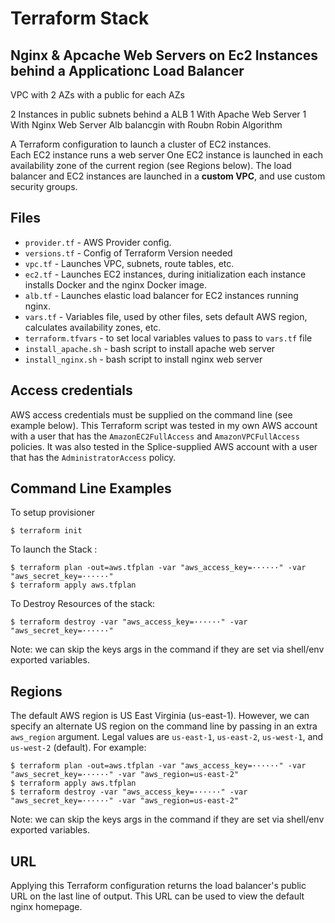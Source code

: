 # Terraform Stack 
## Nginx & Apcache Web Servers on Ec2 Instances behind a Applicationc Load Balancer

VPC with 2 AZs with a public for each AZs
 
2 Instances in public subnets behind a ALB 
1 With Apache Web Server
1 With Nginx Web Server
Alb balancgin with Roubn Robin Algorithm


A Terraform configuration to launch a cluster of EC2 instances.  
Each EC2 instance runs a web server 
One EC2 instance is launched in each availability zone of the current region (see Regions below).
The load balancer and EC2 instances are launched in a **custom VPC**, and use custom security groups.



## Files
+ `provider.tf` - AWS Provider config.
+ `versions.tf` - Config of Terraform Version needed 
+ `vpc.tf` - Launches VPC, subnets, route tables, etc.
+ `ec2.tf` - Launches EC2 instances, during initialization each instance installs Docker and the nginx Docker image.
+ `alb.tf` - Launches elastic load balancer for EC2 instances running nginx.
+ `vars.tf` - Variables file, used by other files, sets default AWS region, calculates availability zones, etc.
+ `terraform.tfvars` - to set local variables values to pass to `vars.tf` file
+ `install_apache.sh` - bash script to install apache web server
+ `install_nginx.sh` - bash script to install nginx web server



## Access credentials
AWS access credentials must be supplied on the command line (see example below).  This Terraform script was tested in my own AWS account with a user that has the `AmazonEC2FullAccess` and `AmazonVPCFullAccess` policies.  It was also tested in the Splice-supplied AWS account with a user that has the `AdministratorAccess` policy.

## Command Line Examples
To setup provisioner
```
$ terraform init
```

To launch the Stack :
```
$ terraform plan -out=aws.tfplan -var "aws_access_key=······" -var "aws_secret_key=······"
$ terraform apply aws.tfplan
```
To Destroy Resources of the stack:
```
$ terraform destroy -var "aws_access_key=······" -var "aws_secret_key=······"
```
Note: we can skip the keys args in the command if they are set via shell/env exported variables.

## Regions
The default AWS region is US East Virginia (us-east-1).  However, we can specify an alternate US region on the command line by passing in an extra `aws_region` argument.  Legal values are `us-east-1`, `us-east-2`, `us-west-1`, and `us-west-2` (default).  For example:
```
$ terraform plan -out=aws.tfplan -var "aws_access_key=······" -var "aws_secret_key=······" -var "aws_region=us-east-2"
$ terraform apply aws.tfplan
$ terraform destroy -var "aws_access_key=······" -var "aws_secret_key=······" -var "aws_region=us-east-2"
```
Note: we can skip the keys args in the command if they are set via shell/env exported variables.

## URL
Applying this Terraform configuration returns the load balancer's public URL on the last line of output.  This URL can be used to view the default nginx homepage.
